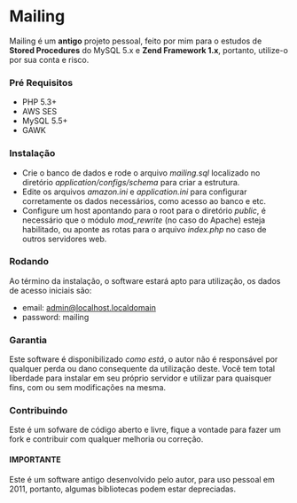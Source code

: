 # Mailing

Mailing é um **antigo** projeto pessoal, feito por mim para o estudos de **Stored Procedures** do MySQL 5.x e **Zend Framework 1.x**, portanto, utilize-o por sua conta e risco.

### Pré Requisitos
- PHP 5.3+
- AWS SES
- MySQL 5.5+
- GAWK

### Instalação

- Crie o banco de dados e rode o arquivo *mailing.sql* localizado no diretório *application/configs/schema* para criar a estrutura.
- Edite os arquivos *amazon.ini* e *application.ini* para configurar corretamente os dados necessários, como acesso ao banco e etc.
- Configure um host apontando para o root para o diretório *public*, é necessário que o módulo *mod_rewrite* (no caso do Apache) 
esteja habilitado, ou aponte as rotas para o arquivo *index.php* no caso de outros servidores web.

### Rodando
Ao término da instalação, o software estará apto para utilização, os dados de acesso iniciais são:

- email: admin@localhost.localdomain
- password: mailing

### Garantia
Este software é disponibilizado *como está*, o autor não é responsável por qualquer perda ou dano consequente da utilização deste. 
Você tem total liberdade para instalar em seu próprio servidor e utilizar para quaisquer fins, com ou sem modificações na mesma.

### Contribuindo
Este é um sofware de código aberto e livre, fique a vontade para fazer um fork e contribuir com qualquer melhoria ou correção.

#### IMPORTANTE
Este é um software antigo desenvolvido pelo autor, para uso pessoal em 2011, portanto, algumas bibliotecas podem estar depreciadas.
